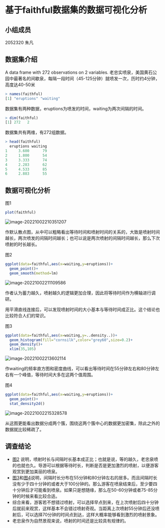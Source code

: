 # 基于faithful数据集的数据可视化分析

## 小组成员

2052320 朱凡

## 数据集介绍

A data frame with 272 observations on 2 variables.
老忠实喷泉，美国黄石公园中最著名的间歇泉，每隔一段时间（45-125分钟）就喷发一次，历时约4分钟，高度达40-50米

```R
> names(faithful)
[1] "eruptions" "waiting"
```

数据集有两种数据，eruptions为喷发的时间，waiting为两次间隔的时间。

```R
> dim(faithful)
[1] 272   2
```

数据集共有两维，有272组数据。

```R
> head(faithful)
  eruptions waiting
1     3.600      79
2     1.800      54
3     3.333      74
4     2.283      62
5     4.533      85
6     2.883      55
```

## 数据可视化分析

图1
```R
plot(faithful)
```

![image-20221002210351207](C:\Users\PC-XR\AppData\Roaming\Typora\typora-user-images\image-20221002210351207.png)

作默认散点图，从中可以粗略看出等待时间和喷射时间的关系的，大致是喷射时间越长，两次喷发的间隔时间越长；也可以说是两次喷射的间隔时间越长，那么下次喷射的时长越长。

<a name="id1">图2</a>  

```R
ggplot(data=faithful,aes(x=waiting,y=eruptions))+
  geom_point()+
  geom_smooth(method=lm)
```

![image-20221002211109586](C:\Users\PC-XR\AppData\Roaming\Typora\typora-user-images\image-20221002211109586.png)

作者认为蓄力越久，喷射越久的逻辑更加合理，因此将等待时间作为横轴进行调研。

用平滑直线连接后，可以发现喷射时间的大小基本与等待时间成正比。这个结论也比较符合人们的常识。

<a name="id1">图3</a> 

```R
ggplot(data=faithful,aes(x=waiting,y=..density..))+
  geom_histogram(fill="cornsilk",color="grey60",size=0.2)+
  geom_density()+
  xlim(35,105)
```

![image-20221002213602114](C:\Users\PC-XR\AppData\Roaming\Typora\typora-user-images\image-20221002213602114.png)

作waiting的频率直方图和密度曲线，可以看出等待时间在55分钟左右和80分钟左右有一个峰值，等待时间大多在这两个值周围。

<a name="id1">图4</a>

```R
ggplot(data=faithful,aes(x=waiting,y=eruptions))+
  geom_point()+
  stat_density2d()
```

![image-20221002215328578](C:\Users\PC-XR\AppData\Roaming\Typora\typora-user-images\image-20221002215328578.png)

从这图更能看出数据分成两个簇，围绕这两个簇中心的数据更加密集，除此之外的数据就比较稀疏了。

## 调查结论

- <a href="#id1">图2</a> 说明，喷射时长与间隔时长基本成正比；也就是说，等的越久，老忠泉喷的也就也久。导游可以根据等待时长，判断是否是更加激烈的喷射，以便游客观赏到更加美丽的喷泉。
- <a href="#id1">图3</a>和<a href="#id1">图4</a>说明，间隔时长分布在55分钟和80分钟左右的居多。而且间隔时长没有少于四十分钟的或者大于100分钟的。那么游客在喷泉结束后，至少要四十分钟后才可能看到喷泉。如果只是想随缘，那么在50-60分钟或者75-85分钟的时候来看比较合适。
- 综合来看，游客若不想错过喷射，可以选择早点到来，在上次喷射后四十分钟后就前来观赏，这样基本不会错过喷射奇观。当距离上次喷射55分钟后还没喷射后，可以选择70分钟的时间点到达，这样大概率能够看到激烈的喷射景象。
- 老忠泉作为自然景观来说，喷射的时间还是比较具有规律的。